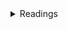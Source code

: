 


<details>
<summary> Readings </summary>
Theoretical and methodological foundations of the Dutch style sociology: by Gërxhani, de Graaf, and Raub 2022 Handbook of Sociological Science. Contributions to Rigorous Sociology https://www.elgaronline.com/view/book/9781789909432/9781789909432.xml 
</details>

